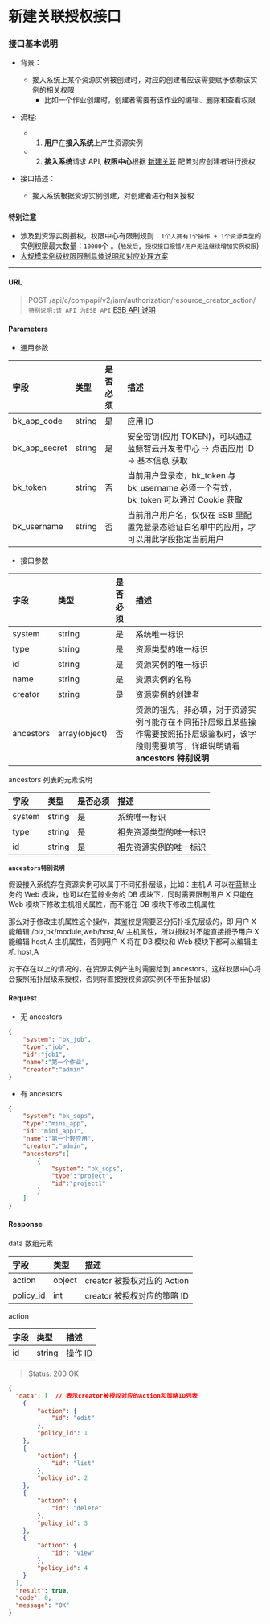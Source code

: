 # 新建关联授权接口

### 接口基本说明
* 背景：
    - 接入系统上某个资源实例被创建时，对应的创建者应该需要赋予依赖该实例的相关权限
        - 比如一个作业创建时，创建者需要有该作业的编辑、删除和查看权限


* 流程:
    - 1. **用户**在**接入系统**上产生资源实例
    - 2. **接入系统**请求 API,  **权限中心**根据 [新建关联](../02-Model/19-ResourceCreatorAction.md) 配置对应创建者进行授权


* 接口描述： 
    - 接入系统根据资源实例创建，对创建者进行相关授权

###  **`特别注意`**  
* 涉及到资源实例授权，权限中心有限制规则：`1个人拥有1个操作 + 1个资源类型`的实例权限最大数量：`10000`个 。(`触发后, 授权接口报错/用户无法继续增加实例权限`)
* [大规模实例级权限限制具体说明和对应处理方案](../../../HowTo/LargeScaleInstances.md)

-------

#### URL

> POST /api/c/compapi/v2/iam/authorization/resource_creator_action/
> `特别说明:该 API 为ESB API` [ESB API 说明](../01-Overview/01-BackendAPIvsESBAPI.md)

#### Parameters

* 通用参数

| 字段 |  类型 |是否必须  | 描述  |
|:---|:---|:---|:---|
|bk_app_code|string|是|应用 ID|
|bk_app_secret|string|是|安全密钥(应用 TOKEN)，可以通过 蓝鲸智云开发者中心 -&gt; 点击应用 ID -&gt; 基本信息 获取|
|bk_token|string|否|当前用户登录态，bk_token 与 bk_username 必须一个有效，bk_token 可以通过 Cookie 获取|
|bk_username|string|否|当前用户用户名，仅仅在 ESB 里配置免登录态验证白名单中的应用，才可以用此字段指定当前用户|

* 接口参数

| 字段 |  类型 |是否必须  | 描述  |
|:---|:---|:---|:---|
| system | string | 是 | 系统唯一标识 |
| type  | string | 是 | 资源类型的唯一标识 |
| id | string | 是 | 资源实例的唯一标识 |
| name | string | 是 | 资源实例的名称 |
| creator | string | 是 | 资源实例的创建者 |
| ancestors | array(object) | 否 | 资源的祖先，非必填，对于资源实例可能存在不同拓扑层级且某些操作需要按照拓扑层级鉴权时，该字段则需要填写，详细说明请看 **ancestors 特别说明** |

ancestors 列表的元素说明

| 字段 |  类型 |是否必须  | 描述  |
|:---|:---|:---|:---|
| system | string | 是 | 系统唯一标识 |
| type | string | 是 | 祖先资源类型的唯一标识 |
| id | string | 是 | 祖先资源实例的唯一标识 |

**`ancestors特别说明`**

假设接入系统存在资源实例可以属于不同拓扑层级，比如：主机 A 可以在蓝鲸业务的 Web 模块，也可以在蓝鲸业务的 DB 模块下，同时需要限制用户 X 只能在 Web 模块下修改主机相关属性，而不能在 DB 模块下修改主机属性

那么对于修改主机属性这个操作，其鉴权是需要区分拓扑祖先层级的，即 用户 X 能编辑 /biz,bk/module,web/host,A/ 主机属性，所以授权时不能直接授予用户 X 能编辑 host,A 主机属性，否则用户 X 将在 DB 模块和 Web 模块下都可以编辑主机 host,A

对于存在以上的情况的，在资源实例产生时需要给到 ancestors，这样权限中心将会按照拓扑层级来授权，否则将直接授权资源实例(不带拓扑层级)


#### Request

- 无 ancestors

```json
{
    "system": "bk_job",
    "type":"job",
    "id":"job1",
    "name":"第一个作业",
    "creator":"admin"
}
```
- 有 ancestors

```json
{
    "system": "bk_sops",
    "type":"mini_app",
    "id":"mini_app1",
    "name":"第一个轻应用",
    "creator":"admin",
    "ancestors":[
        {
            "system": "bk_sops",
            "type":"project",
            "id":"project1"
        }
    ]
}
```


#### Response

data 数组元素

| 字段 |  类型  | 描述 |
|:---|:---|:---|
|action|object| creator 被授权对应的 Action |
|policy_id|int| creator 被授权对应的策略 ID |

action

| 字段      |  类型      |   描述      |
|:---|:---|:---|
|id|string| 操作 ID |



> Status: 200 OK

```json
{
  "data": [  // 表示creator被授权对应的Action和策略ID列表
    {
        "action": {
            "id": "edit"
        },
        "policy_id": 1
    },
    {
        "action": {
            "id": "list"
        },
        "policy_id": 2
    },
    {
        "action": {
            "id": "delete"
        },
        "policy_id": 3
    },
    {
        "action": {
            "id": "view"
        },
        "policy_id": 4
    }
  ],
  "result": true,
  "code": 0,
  "message": "OK"
}
```